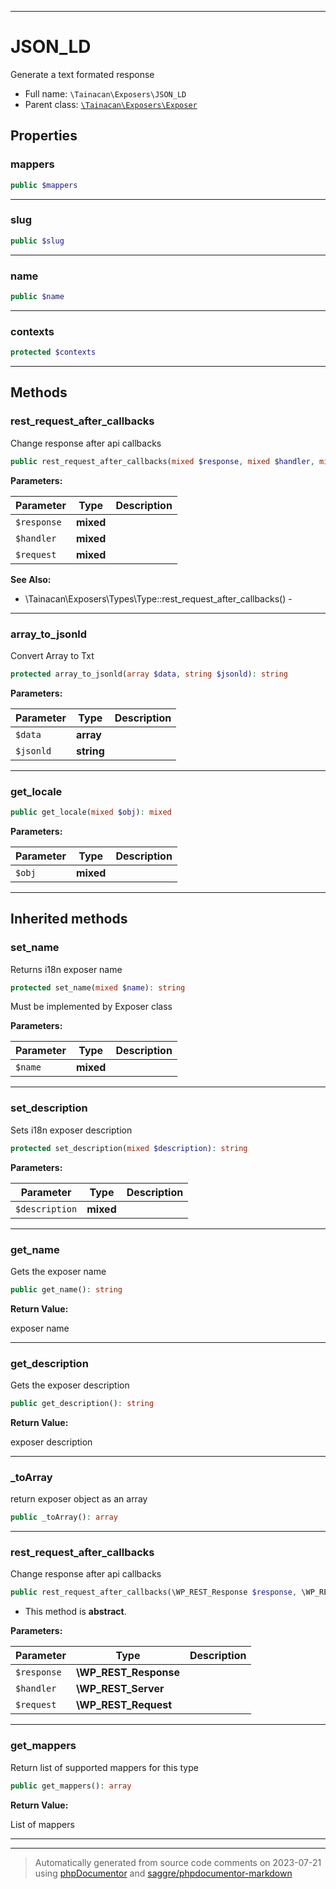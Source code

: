 ***

# JSON_LD

Generate a text formated response



* Full name: `\Tainacan\Exposers\JSON_LD`
* Parent class: [`\Tainacan\Exposers\Exposer`](./Exposer.md)



## Properties


### mappers



```php
public $mappers
```






***

### slug



```php
public $slug
```






***

### name



```php
public $name
```






***

### contexts



```php
protected $contexts
```






***

## Methods


### rest_request_after_callbacks

Change response after api callbacks

```php
public rest_request_after_callbacks(mixed $response, mixed $handler, mixed $request): \WP_REST_Response
```








**Parameters:**

| Parameter | Type | Description |
|-----------|------|-------------|
| `$response` | **mixed** |  |
| `$handler` | **mixed** |  |
| `$request` | **mixed** |  |



**See Also:**

* \Tainacan\Exposers\Types\Type::rest_request_after_callbacks() - 

***

### array_to_jsonld

Convert Array to Txt

```php
protected array_to_jsonld(array $data, string $jsonld): string
```








**Parameters:**

| Parameter | Type | Description |
|-----------|------|-------------|
| `$data` | **array** |  |
| `$jsonld` | **string** |  |




***

### get_locale



```php
public get_locale(mixed $obj): mixed
```








**Parameters:**

| Parameter | Type | Description |
|-----------|------|-------------|
| `$obj` | **mixed** |  |




***


## Inherited methods


### set_name

Returns i18n exposer name

```php
protected set_name(mixed $name): string
```

Must be implemented by Exposer class






**Parameters:**

| Parameter | Type | Description |
|-----------|------|-------------|
| `$name` | **mixed** |  |




***

### set_description

Sets i18n exposer description

```php
protected set_description(mixed $description): string
```








**Parameters:**

| Parameter | Type | Description |
|-----------|------|-------------|
| `$description` | **mixed** |  |




***

### get_name

Gets the exposer name

```php
public get_name(): string
```









**Return Value:**

exposer name



***

### get_description

Gets the exposer description

```php
public get_description(): string
```









**Return Value:**

exposer description



***

### _toArray

return exposer object as an array

```php
public _toArray(): array
```











***

### rest_request_after_callbacks

Change response after api callbacks

```php
public rest_request_after_callbacks(\WP_REST_Response $response, \WP_REST_Server $handler, \WP_REST_Request $request): \WP_REST_Response
```




* This method is **abstract**.



**Parameters:**

| Parameter | Type | Description |
|-----------|------|-------------|
| `$response` | **\WP_REST_Response** |  |
| `$handler` | **\WP_REST_Server** |  |
| `$request` | **\WP_REST_Request** |  |




***

### get_mappers

Return list of supported mappers for this type

```php
public get_mappers(): array
```









**Return Value:**

List of mappers



***


***
> Automatically generated from source code comments on 2023-07-21 using [phpDocumentor](http://www.phpdoc.org/) and [saggre/phpdocumentor-markdown](https://github.com/Saggre/phpDocumentor-markdown)

